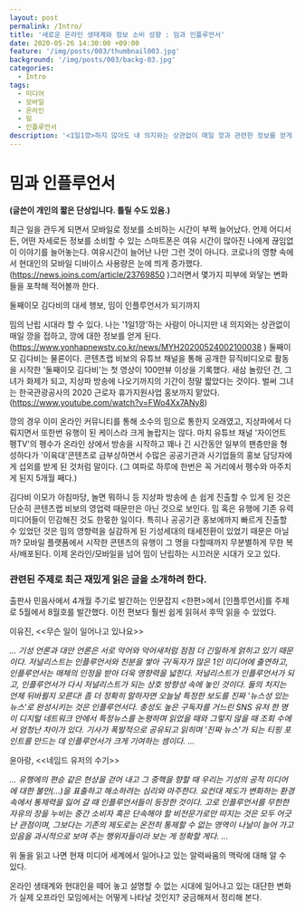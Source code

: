 ```yaml
---
layout: post
permalink: /Intro/
title: '새로운 온라인 생태계와 정보 소비 성향 : 밈과 인플루언서'
date: 2020-05-26 14:30:00 +09:00
feature: '/img/posts/003/thumbnail003.jpg'
background: '/img/posts/003/backg-03.jpg'
categories:
  - Intro
tags:
  - 미디어
  - 모바일
  - 온라인
  - 밈
  - 인플루언서
description: '<1일1깡>하지 않아도 내 의지와는 상관없이 매일 깡과 관련한 정보를 얻게 된다. 유행에 점점 초점이 맞춰지는 온라인 생태계에 대한 글들을 소개합니다. '
---
```


# 밈과 인플루언서

**(글쓴이 개인의 짧은 단상입니다. 틀릴 수도 있음.)**

최근 일을 관두게 되면서 모바일로 정보를 소비하는 시간이 부쩍 늘어났다. 언제 어디서든, 어떤 자세로든 정보를 소비할 수 있는 스마트폰은 여유 시간이 많아진 나에게 끊임없이 이야기를 늘어놓는다. 여유시간이 늘어난 나만 그런 것이 아니다. 코로나의 영향 속에서 현대인의 모바일 디바이스 사용량은 눈에 띄게 증가했다. (<https://news.joins.com/article/23769850> )그러면서 몇가지 피부에 와닿는 변화들을 포착해 적어볼까 한다.

둘째이모 김다비의 대세 행보, 밈이 인플루언서가 되기까지

밈의 난립 시대라 할 수 있다. 나는 '1일1깡'하는 사람이 아니지만 내 의지와는 상관없이 매일 깡을 접하고, 깡에 대한 정보를 얻게 된다. (<https://www.yonhapnewstv.co.kr/news/MYH20200524002100038> ) 둘째이모 김다비는 물론이다. 콘텐츠랩 비보의 유튜브 채널을 통해 공개한 뮤직비디오로 활동을 시작한 '둘째이모 김다비'는  첫 영상이 100만뷰 이상을 기록했다. 새삼 놀랐던 건, 그녀가 화제가 되고, 지상파 방송에 나오기까지의 기간이 정말 짧았다는 것이다. 벌써 그녀는 한국관광공사의 2020 근로자 휴가지원사업 홍보까지 맡았다.(https://www.youtube.com/watch?v=FWo4Xx7ANy8)

깡의 경우 이미 온라인 커뮤니티를 통해 소수의 밈으로 통한지 오래였고, 지상파에서 다뤄지면서 또한번 유행이 된 케이스라 크게 놀랍지는 않다. 마치 유튜브 채널 '자이언트 펭TV'의 펭수가 온라인 상에서 방송을 시작하고 꽤나 긴 시간동안 일부의 팬층만을 형성하다가 '이육대'콘텐츠로 급부상하면서 수많은 공공기관과 사기업들의 홍보 담당자에게 섭외를 받게 된 것처럼 말이다. (그 여파로 하루에 한번은 꼭 거리에서 펭수와 마주치게 된지 5개월 째다.)

김다비 이모가 아침마당, 놀면 뭐하니 등 지상파 방송에 손 쉽게 진출할 수 있게 된 것은 단순히 콘텐츠랩 비보의 영업력 때문만은 아닌 것으로 보인다. 밈 혹은 유행에 기존 유력 미디어들이 민감해진 것도 한몫한 일이다. 특히나 공공기관 홍보에까지 빠르게 진출할 수 있었던 것은 밈의 영향력을 실감하게 된 기성세대의 태세전환이 있었기 때문은 아닐까? 모바일 플랫폼에서 시작한 콘텐츠의 유행이 그 명을 다할때까지 무분별하게 무한 복사/배포된다. 이제 온라인/모바일을 넘어 밈이 난립하는 시끄러운 시대가 오고 있다.



### 관련된 주제로 최근 재밌게 읽은 글을 소개하려 한다.



출판사 민음사에서 4개월 주기로 발간하는 인문잡지 <한편>에서 [인플루언서]를 주제로 5월에서 8월호를 발간했다. 이전 편보다 훨씬 쉽게 읽혀서 후딱 읽을 수 있었다.



이유진, <<무슨 일이 일어나고 있나요>>

 _... 기성 언론과 대안 언론은 서로 악어와 악어새처럼 점점 더 긴밀하게 얽히고 있기 때문이다. 저널리스트는  인플루언서와 친분을 쌓아 구/독자가 많은 1인 미디어에 출연하고, 인플루언서는 매체의 인정을 받아 더욱 영향력을 넓힌다. 저널리스트가 인플루언서가 되고, 인플루언서가 다시 저널리스트가 되는 상호 방향성 속에 놓인 것이다. 둘의 처지는 언제 뒤바뀔지 모른다! 좀 더 정확히 말하자면 오늘날 특정한 보도를 진짜 '뉴스성 있는 뉴스'로 완성시키는 것은 인플루언서다. 충성도 높은 구독자를 거느린 SNS 유저 한 명이 디지털 네트워크 안에서 특정뉴스를 논평하며 읽었을 때와 그렇지 않을 때 조회 수에서 엄청난 차이가 있다. 기사가 폭발적으로 공유되고 읽히며 '진짜 뉴스'가 되는 티핑 포인트를 만드는 데 인플루언서가 크게 기여하는 셈이다. ..._



윤아랑, <<네임드 유저의 수기>>

_... 유행에의 편승 같은 현상을 걷어 내고 그 중핵을 향할 때 우리는 기성의 공적 미디어에 대한 불만(...)을 표출하고 해소하려는 심리와 마주한다. 요컨대 제도가 변화하는 환경 속에서 통제력을 잃어 갈 때 인플루언서들이 등장한 것이다. 고로 인플루언서를 무한한 자유의 장을 누비는 중간 소비자 혹은 단속해야 할 비전문가로만 따지는 것은 모두 어긋난 관점이며, 그보다는 기존의 제도로는 온전히 통제할 수 없는 영역이 나날이 늘어 가고 있음을 과시적으로 보여 주는 행위자들이라 보는 게 정확할 게다. ..._



위 둘을 읽고 나면 현재 미디어 세계에서 일어나고 있는 알력싸움의 맥락에 대해 알 수 있다.

온라인 생태계와 현대인을 떼어 놓고 설명할 수 없는 시대에 일어나고 있는 대단한 변화가 실제 오프라인 모임에서는 어떻게 나타날 것인지? 궁금해져서 정리해 본다.
